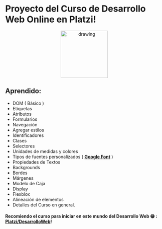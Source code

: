 # Proyecto del Curso de Desarrollo Web Online en Platzi!
<div align="center">
<img src="https://2.bp.blogspot.com/-FhTtNaaPoQc/WLRZ-Bx1QWI/AAAAAAAAA3Y/PbWNlMc1dlE7i_z4iPRz-L_yAdbFTgKWwCLcB/s1600/platzi-1440533564_full550.png" alt="drawing" width="150"/>
</div>

## Aprendido:

* DOM ( Básico )
* Etiquetas
* Atributos
* Formularios
* Navegación
* Agregar estilos
* Identificadores
* Clases
* Selectores
* Unidades de medidas y colores
* Tipos de fuentes personalizados ( [**Google Font**](https://fonts.google.com/) )
* Propiedades de Textos
* Backgrounds
* Bordes
* Márgenes
* Modelo de Caja
* Display
* Flexblox
* Alineación de elementos
* Detalles del Curso en general.

#### Recomiendo el curso para iniciar en este mundo del Desarrollo Web :grin: : [**Platzi/DesarrolloWeb**](https://platzi.com/clases/html5-css3/)!
